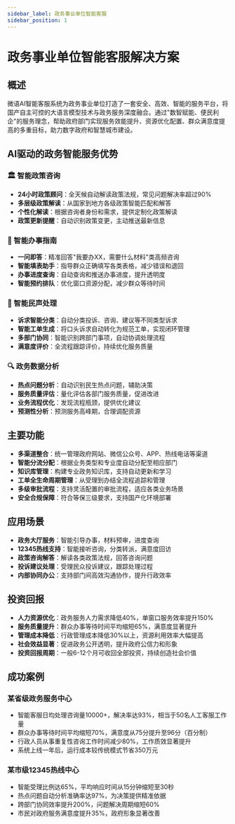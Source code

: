 ```yaml
---
sidebar_label: 政务事业单位智能客服
sidebar_position: 1
---
```


# 政务事业单位智能客服解决方案

## 概述

微语AI智能客服系统为政务事业单位打造了一套安全、高效、智能的服务平台，将国产自主可控的大语言模型技术与政务服务深度融合。通过"数智赋能、便民利企"的服务理念，帮助政府部门实现服务效能提升、资源优化配置、群众满意度提高的多重目标，助力数字政府和智慧城市建设。

## AI驱动的政务智能服务优势

### 🏛️ 智能政策咨询

- **24小时政策顾问**：全天候自动解读政策法规，常见问题解决率超过90%
- **多层级政策解读**：从国家到地方各级政策智能匹配和解答
- **个性化解读**：根据咨询者身份和需求，提供定制化政策解读
- **政策更新提醒**：自动识别政策变更，主动推送最新信息

### 📝 智能办事指南

- **一问即答**：精准回答"我要办XX，需要什么材料"类高频咨询
- **智能填表助手**：指导群众正确填写各类表格，减少错误和退回
- **办事进度查询**：自动查询和推送办事进度，提升透明度
- **智能预约排队**：优化窗口资源分配，减少群众等待时间

### 📢 智能民声处理

- **诉求智能分类**：自动分类投诉、咨询、建议等不同类型诉求
- **智能工单生成**：将口头诉求自动转化为规范工单，实现闭环管理
- **多部门协同**：智能识别跨部门事项，自动协调处理流程
- **满意度评价**：全流程跟踪评价，持续优化服务质量

### 🔍 政务数据分析

- **热点问题分析**：自动识别民生热点问题，辅助决策
- **服务质量评估**：量化评估各部门服务质量，促进改进
- **业务流程优化**：发现流程瓶颈，提供优化建议
- **预测性分析**：预测服务高峰期，合理调配资源

## 主要功能

- **多渠道整合**：统一管理政府网站、微信公众号、APP、热线电话等渠道
- **智能分流分配**：根据业务类型和专业度自动分配至相应部门
- **知识库管理**：构建专业政务知识库，支持自动更新和学习
- **工单全生命周期管理**：从受理到办结全流程追踪和管理
- **多级审批流程**：支持灵活配置的审批流程，适应各类业务场景
- **安全合规保障**：符合等保三级要求，支持国产化环境部署

## 应用场景

- **政务大厅服务**：智能引导办事，材料预审，进度查询
- **12345热线支持**：智能接听咨询，分类转派，满意度回访
- **政策咨询解答**：解读各类政策法规，回答咨询问题
- **投诉建议处理**：受理民众投诉建议，跟踪处理过程
- **内部协同办公**：支持部门间高效沟通协作，提升行政效率

## 投资回报

- **人力资源优化**：政务服务人力需求降低40%，单窗口服务效率提升150%
- **服务质量提升**：群众办事等待时间平均缩短65%，满意度显著提升
- **管理成本降低**：行政管理成本降低30%以上，资源利用效率大幅提高
- **社会效益显著**：促进政务公开透明，提升政府公信力和形象
- **投资回报周期**：一般6-12个月可收回全部投资，持续创造社会价值

## 成功案例

### 某省级政务服务中心

- 智能客服日均处理咨询量10000+，解决率达93%，相当于50名人工客服工作量
- 群众办事等待时间平均缩短70%，满意度从75分提升至96分（百分制）
- 行政人员从事重复性咨询工作时间减少80%，工作质效显著提升
- 系统上线一年后，运行成本较传统模式节省350万元

### 某市级12345热线中心

- 智能受理比例达65%，平均响应时间从15分钟缩短至30秒
- 热点问题自动分析准确率达97%，为决策提供精准依据
- 跨部门协同效率提升200%，问题解决周期缩短60%
- 市民对政府服务满意度提升35%，政府形象显著改善
